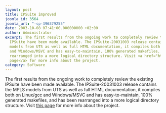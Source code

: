 ```yaml
---
layout: post
title: IPSuite improved
joomla_id: 3564
joomla_url: "-sp-396379255"
date: 2003-10-08 07:41:00.000000000 +02:00
author: Administrator
excerpt: The first results from the ongoing work to completely review the existing
  IPSuite have been made available. The IPSuite-20031003 release contains the MPLS
  models from UTS as well as full HTML documentation, it compiles both on Linux/gcc
  and Windows/MSVC and has easy-to-maintain, 100% generated makefiles, and has been
  rearranged into a more logical directory structure. Visit <a href="http://ctieware.eng.monash.edu.au/twiki/bin/view/Simulation/IPv4Suite">this
  page</a> for more info about the project.
category: Software
---
```

The first results from the ongoing work to completely review the existing IPSuite have been made available. The IPSuite-20031003 release contains the MPLS models from UTS as well as full HTML documentation, it compiles both on Linux/gcc and Windows/MSVC and has easy-to-maintain, 100% generated makefiles, and has been rearranged into a more logical directory structure. Visit <a href="http://ctieware.eng.monash.edu.au/twiki/bin/view/Simulation/IPv4Suite">this page</a> for more info about the project.
